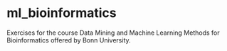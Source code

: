 # ml_bioinformatics
Exercises for the course Data Mining and Machine Learning Methods for Bioinformatics offered by Bonn University.
